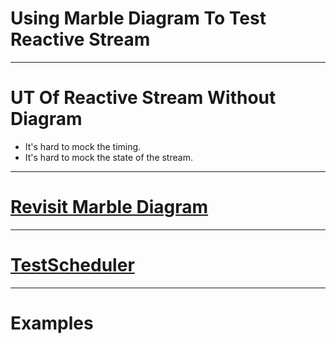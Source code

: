 # Using Marble Diagram To Test Reactive Stream

---

# UT Of Reactive Stream Without Diagram

* It's hard to mock the timing.
* It's hard to mock the state of the stream.

---

# [Revisit Marble Diagram](https://rxmarbles.com/)

---

# [TestScheduler](https://github.com/ReactiveX/rxjs/blob/master/doc/marble-testing.md)

---

# Examples
